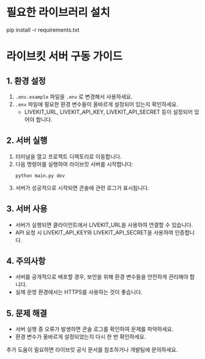 # 필요한 라이브러리 설치
pip install -r requirements.txt

# 라이브킷 서버 구동 가이드

## 1. 환경 설정
1. `.env.example` 파일을 `.env` 로 변경해서 사용하세요.
2. `.env` 파일에 필요한 환경 변수들이 올바르게 설정되어 있는지 확인하세요.
   - LIVEKIT_URL, LIVEKIT_API_KEY, LIVEKIT_API_SECRET 등이 설정되어 있어야 합니다.

## 2. 서버 실행
1. 터미널을 열고 프로젝트 디렉토리로 이동합니다.
2. 다음 명령어를 실행하여 라이브킷 서버를 시작합니다:
   ```
   python main.py dev
   ```
3. 서버가 성공적으로 시작되면 콘솔에 관련 로그가 표시됩니다.

## 3. 서버 사용
- 서버가 실행되면 클라이언트에서 LIVEKIT_URL을 사용하여 연결할 수 있습니다.
- API 요청 시 LIVEKIT_API_KEY와 LIVEKIT_API_SECRET을 사용하여 인증합니다.

## 4. 주의사항
- 서버를 공개적으로 배포할 경우, 보안을 위해 환경 변수들을 안전하게 관리해야 합니다.
- 실제 운영 환경에서는 HTTPS를 사용하는 것이 좋습니다.

## 5. 문제 해결
- 서버 실행 중 오류가 발생하면 콘솔 로그를 확인하여 문제를 파악하세요.
- 환경 변수가 올바르게 설정되었는지 다시 한 번 확인하세요.

추가 도움이 필요하면 라이브킷 공식 문서를 참조하거나 개발팀에 문의하세요.